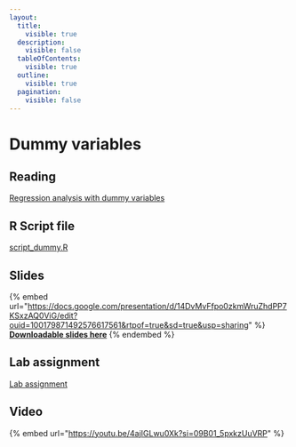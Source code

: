 ```yaml
---
layout:
  title:
    visible: true
  description:
    visible: false
  tableOfContents:
    visible: true
  outline:
    visible: true
  pagination:
    visible: false
---
```


# Dummy variables

## Reading

[Regression analysis with dummy variables](https://drive.google.com/file/d/1XVY6DkY5qRWzOT1gGY\_M9sXW1fy7YbK8/view?usp=sharing)

## R Script file

[script\_dummy.R](https://drive.google.com/open?id=1Q151VBvC3s0SG1R8P9Yb\_0xGSku\_8hkj\&usp=drive\_fs)

## Slides



{% embed url="https://docs.google.com/presentation/d/14DvMvFfpo0zkmWruZhdPP7KSxzAQ0ViG/edit?ouid=100179871492576617561&rtpof=true&sd=true&usp=sharing" %}
[**Downloadable slides here**](https://docs.google.com/presentation/d/14DvMvFfpo0zkmWruZhdPP7KSxzAQ0ViG/edit?usp=sharing\&ouid=100179871492576617561\&rtpof=true\&sd=true)
{% endembed %}

## Lab assignment

[Lab assignment](https://docs.google.com/document/d/14FBUCAwOlsBc5oq3k4p4NT0s3RCg2EzH/edit?usp=sharing\&ouid=100179871492576617561\&rtpof=true\&sd=true)

## Video

{% embed url="https://youtu.be/4ajIGLwu0Xk?si=09B01_5pxkzUuVRP" %}

